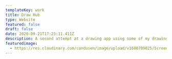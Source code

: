 ```yaml
---
templateKey: work
title: Draw Hub
type: Website
featured: false
draft: false
date: 2020-09-21T17:23:11.411Z
description: A second attempt at a drawing app using some of my drawing tools. :)
featuredimage:
  - https://res.cloudinary.com/candusen/image/upload/v1600709025/Screen_Shot_2020-09-21_at_1.22.30_PM_n5eaeb.png
---
```

